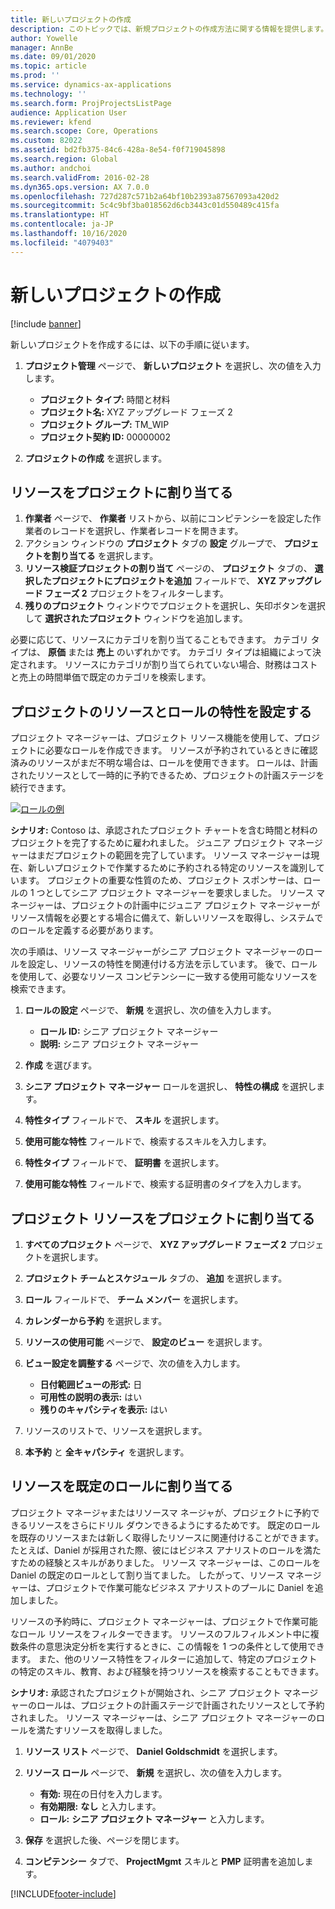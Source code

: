 ```yaml
---
title: 新しいプロジェクトの作成
description: このトピックでは、新規プロジェクトの作成方法に関する情報を提供します。
author: Yowelle
manager: AnnBe
ms.date: 09/01/2020
ms.topic: article
ms.prod: ''
ms.service: dynamics-ax-applications
ms.technology: ''
ms.search.form: ProjProjectsListPage
audience: Application User
ms.reviewer: kfend
ms.search.scope: Core, Operations
ms.custom: 82022
ms.assetid: bd2fb375-84c6-428a-8e54-f0f719045898
ms.search.region: Global
ms.author: andchoi
ms.search.validFrom: 2016-02-28
ms.dyn365.ops.version: AX 7.0.0
ms.openlocfilehash: 727d287c571b2a64bf10b2393a87567093a420d2
ms.sourcegitcommit: 5c4c9bf3ba018562d6cb3443c01d550489c415fa
ms.translationtype: HT
ms.contentlocale: ja-JP
ms.lasthandoff: 10/16/2020
ms.locfileid: "4079403"
---
```

# <a name="create-a-new-project"></a>新しいプロジェクトの作成

[!include [banner](../includes/banner.md)]

新しいプロジェクトを作成するには、以下の手順に従います。

1. **プロジェクト管理** ページで、 **新しいプロジェクト** を選択し、次の値を入力します。

    - **プロジェクト タイプ:** 時間と材料
    - **プロジェクト名:** XYZ アップグレード フェーズ 2
    - **プロジェクト グループ:** TM\_WIP
    - **プロジェクト契約 ID:** 00000002

2. **プロジェクトの作成** を選択します。

## <a name="assign-a-resource-to-a-project"></a>リソースをプロジェクトに割り当てる

1. **作業者** ページで、 **作業者** リストから、以前にコンピテンシーを設定した作業者のレコードを選択し、作業者レコードを開きます。
2. アクション ウィンドウの **プロジェクト** タブの **設定** グループで、 **プロジェクトを割り当てる** を選択します。
3. **リソース検証プロジェクトの割り当て** ページの、 **プロジェクト** タブの、 **選択したプロジェクトにプロジェクトを追加** フィールドで、 **XYZ アップグレード フェーズ 2** プロジェクトをフィルターします。
4. **残りのプロジェクト** ウィンドウでプロジェクトを選択し、矢印ボタンを選択して **選択されたプロジェクト** ウィンドウを追加します。

必要に応じて、リソースにカテゴリを割り当てることもできます。 カテゴリ タイプは、 **原価** または **売上** のいずれかです。 カテゴリ タイプは組織によって決定されます。 リソースにカテゴリが割り当てられていない場合、財務はコストと売上の時間単価で既定のカテゴリを検索します。

## <a name="set-up-project-resource-and-role-characteristics"></a>プロジェクトのリソースとロールの特性を設定する

プロジェクト マネージャーは、プロジェクト リソース機能を使用して、プロジェクトに必要なロールを作成できます。 リソースが予約されているときに確認済みのリソースがまだ不明な場合は、ロールを使用できます。 ロールは、計画されたリソースとして一時的に予約できるため、プロジェクトの計画ステージを続行できます。

[![ロールの例](./media/projectresourcing05.jpg)](./media/projectresourcing05.jpg) 

**シナリオ:** Contoso は、承認されたプロジェクト チャートを含む時間と材料のプロジェクトを完了するために雇われました。 ジュニア プロジェクト マネージャーはまだプロジェクトの範囲を完了しています。 リソース マネージャーは現在、新しいプロジェクトで作業するために予約される特定のリソースを識別しています。 プロジェクトの重要な性質のため、プロジェクト スポンサーは、ロールの 1 つとしてシニア プロジェクト マネージャーを要求しました。 リソース マネージャーは、プロジェクトの計画中にジュニア プロジェクト マネージャーがリソース情報を必要とする場合に備えて、新しいリソースを取得し、システムでのロールを定義する必要があります。

次の手順は、リソース マネージャーがシニア プロジェクト マネージャーのロールを設定し、リソースの特性を関連付ける方法を示しています。 後で、ロールを使用して、必要なリソース コンピテンシーに一致する使用可能なリソースを検索できます。

1. **ロールの設定** ページで、 **新規** を選択し、次の値を入力します。

    - **ロール ID:** シニア プロジェクト マネージャー
    - **説明:** シニア プロジェクト マネージャー

2. **作成** を選びます。
3. **シニア プロジェクト マネージャー** ロールを選択し、 **特性の構成** を選択します。
4. **特性タイプ** フィールドで、 **スキル** を選択します。
5. **使用可能な特性** フィールドで、検索するスキルを入力します。
6. **特性タイプ** フィールドで、 **証明書** を選択します。
7. **使用可能な特性** フィールドで、検索する証明書のタイプを入力します。

## <a name="assign-a-project-resource-to-a-project"></a>プロジェクト リソースをプロジェクトに割り当てる

1. **すべてのプロジェクト** ページで、 **XYZ アップグレード フェーズ 2** プロジェクトを選択します。
2. **プロジェクト チームとスケジュール** タブの、 **追加** を選択します。
3. **ロール** フィールドで、 **チーム メンバー** を選択します。
4. **カレンダーから予約** を選択します。
5. **リソースの使用可能** ページで、 **設定のビュー** を選択します。
6. **ビュー設定を調整する** ページで、次の値を入力します。

    - **日付範囲ビューの形式:** 日
    - **可用性の説明の表示:** はい
    - **残りのキャパシティを表示:** はい

7. リソースのリストで、リソースを選択します。
8. **本予約** と **全キャパシティ** を選択します。

## <a name="assign-a-resource-to-a-default-role"></a>リソースを既定のロールに割り当てる

プロジェクト マネージャまたはリソースマ ネージャが、プロジェクトに予約できるリソースをさらにドリル ダウンできるようにするためです。 既定のロールを既存のリソースまたは新しく取得したリソースに関連付けることができます。 たとえば、Daniel が採用された際、彼にはビジネス アナリストのロールを満たすための経験とスキルがありました。 リソース マネージャーは、このロールを Daniel の既定のロールとして割り当てました。 したがって、リソース マネージャーは、プロジェクトで作業可能なビジネス アナリストのプールに Daniel を追加しました。

リソースの予約時に、プロジェクト マネージャーは、プロジェクトで作業可能なロール リソースをフィルターできます。 リソースのフルフィルメント中に複数条件の意思決定分析を実行するときに、この情報を 1 つの条件として使用できます。 また、他のリソース特性をフィルターに追加して、特定のプロジェクトの特定のスキル、教育、および経験を持つリソースを検索することもできます。

**シナリオ:** 承認されたプロジェクトが開始され、シニア プロジェクト マネージャーのロールは、プロジェクトの計画ステージで計画されたリソースとして予約されました。 リソース マネージャーは、シニア プロジェクト マネージャーのロールを満たすリソースを取得しました。

1. **リソース リスト** ページで、 **Daniel Goldschmidt** を選択します。
2. **リソース ロール** ページで、 **新規** を選択し、次の値を入力します。

    - **有効:** 現在の日付を入力します。
    - **有効期限:** **なし** と入力します。
    - **ロール:** **シニア プロジェクト マネージャー** と入力します。

3. **保存** を選択した後、ページを閉じます。
4. **コンピテンシー** タブで、 **ProjectMgmt** スキルと **PMP** 証明書を追加します。


[!INCLUDE[footer-include](../includes/footer-banner.md)]